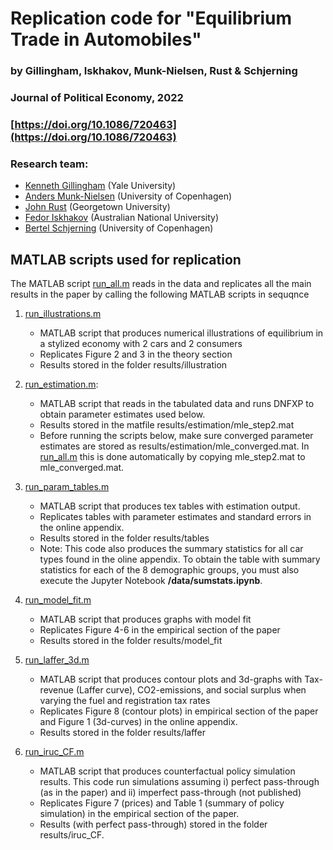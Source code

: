 # Replication code for "Equilibrium Trade in Automobiles"
### by Gillingham, Iskhakov, Munk-Nielsen, Rust & Schjerning
### Journal of Political Economy, 2022 
### [https://doi.org/10.1086/720463](https://doi.org/10.1086/720463)


### Research team:
- [Kenneth Gillingham](https://resources.environment.yale.edu/gillingham/) (Yale University)
- [Anders Munk-Nielsen](https://sites.google.com/view/munk-nielsen/) (University of Copenhagen)
- [John Rust](https://editorialexpress.com/jrust/) (Georgetown University) 
- [Fedor Iskhakov](https://fedor.iskh.me) (Australian National University)
- [Bertel Schjerning](https://bschjerning.com)  (University of Copenhagen)

## MATLAB scripts used for replication
The MATLAB script [run_all.m]() reads in the data and replicates all the main results in the paper by calling the following MATLAB scripts in sequqnce

1. [run_illustrations.m]() 
    - MATLAB script that produces numerical illustrations of equilibrium in a stylized economy with 2 cars and 2 consumers 
    - Replicates Figure 2 and 3 in the theory section
    - Results stored in the folder results/illustration
1. [run_estimation.m](): 
    - MATLAB script that reads in the tabulated data and runs DNFXP to obtain parameter estimates used below.
    - Results stored in the matfile results/estimation/mle_step2.mat
    - Before running the scripts below, make sure converged parameter estimates are stored as results/estimation/mle_converged.mat. In [run_all.m]() this is done automatically by copying mle_step2.mat to mle_converged.mat.
1. [run_param_tables.m]()
    - MATLAB script that produces tex tables with estimation output.
    - Replicates tables with parameter estimates and standard errors in the online appendix.
    - Results stored in the folder results/tables
    - Note: This code also produces the summary statistics for all car types found in the oline appendix. To obtain the table with summary statistics for each of the 8 demographic groups, you must also execute the Jupyter Notebook **/data/sumstats.ipynb**. 

1. [run_model_fit.m]() 
    -   MATLAB script that produces graphs with model fit 
    - Replicates Figure 4-6 in the empirical section of the paper
     - Results stored in the folder results/model_fit
1. [run_laffer_3d.m]()
    -   MATLAB script that produces contour plots and 3d-graphs with Tax-revenue (Laffer curve), CO2-emissions, and social surplus when varying the fuel and registration tax rates 
    - Replicates Figure 8 (contour plots) in empirical section of the paper and Figure 1 (3d-curves) in the online appendix. 
     - Results stored in the folder results/laffer
1. [run_iruc_CF.m]()
   - MATLAB script that produces counterfactual policy simulation results. This code run simulations assuming i) perfect pass-through (as in the paper) and ii) imperfect pass-through (not published)
   - Replicates Figure 7 (prices) and Table 1 (summary of policy simulation) in the empirical section of the paper.
   - Results (with perfect pass-through) stored in the folder results/iruc_CF.


